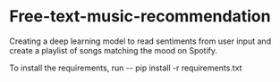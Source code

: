 # Free-text-music-recommendation
 Creating a deep learning model to read sentiments from user input and create a playlist of songs matching the mood on Spotify.

 To install the requirements, run 
 -- pip install -r requirements.txt
